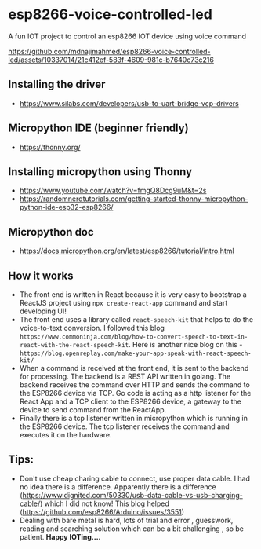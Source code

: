 # esp8266-voice-controlled-led
A fun IOT project to control an esp8266 IOT device using voice command



https://github.com/mdnajimahmed/esp8266-voice-controlled-led/assets/10337014/21c412ef-583f-4609-981c-b7640c73c216



## Installing the driver
- https://www.silabs.com/developers/usb-to-uart-bridge-vcp-drivers

## Micropython IDE (beginner friendly)
- https://thonny.org/

## Installing micropython using Thonny
- https://www.youtube.com/watch?v=fmgQ8Dcg9uM&t=2s
- https://randomnerdtutorials.com/getting-started-thonny-micropython-python-ide-esp32-esp8266/

## Micropython doc
- https://docs.micropython.org/en/latest/esp8266/tutorial/intro.html

## How it works
- The front end is written in React because it is very easy to bootstrap a ReactJS project using `npx create-react-app` command and start developing UI! 
- The front end uses a library called `react-speech-kit` that helps to do the voice-to-text conversion. I followed this blog `https://www.commoninja.com/blog/how-to-convert-speech-to-text-in-react-with-the-react-speech-kit`. Here is another nice blog on this - `https://blog.openreplay.com/make-your-app-speak-with-react-speech-kit/`
- When a command is received at the front end, it is sent to the backend for processing. The backend is a REST API written in golang. The backend receives the command over HTTP and sends the command to the ESP8266 device via TCP. Go code is acting as a http listener for the React App and a TCP client to the ESP8266 device, a gateway to the device to send command from the ReactApp.
- Finally there is a tcp listener written in micropython which is running in the ESP8266 device. The tcp listener receives the command and executes it on the hardware.

## Tips:
- Don't use cheap charing cable to connect, use proper data cable. I had no idea there is a difference. Apparently there is a difference (https://www.dignited.com/50330/usb-data-cable-vs-usb-charging-cable/) which I did not know! This blog helped (https://github.com/esp8266/Arduino/issues/3551)
- Dealing with bare metal is hard, lots of trial and error , guesswork, reading and searching solution which can be a bit challenging , so be patient. **Happy IOTing....**
